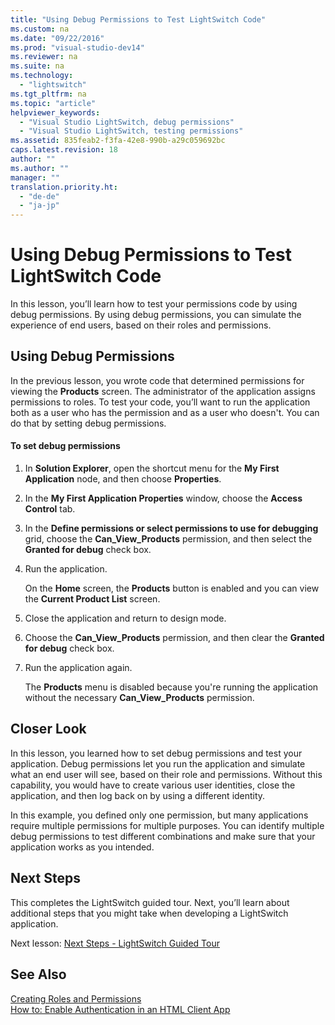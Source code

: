 ```yaml
---
title: "Using Debug Permissions to Test LightSwitch Code"
ms.custom: na
ms.date: "09/22/2016"
ms.prod: "visual-studio-dev14"
ms.reviewer: na
ms.suite: na
ms.technology: 
  - "lightswitch"
ms.tgt_pltfrm: na
ms.topic: "article"
helpviewer_keywords: 
  - "Visual Studio LightSwitch, debug permissions"
  - "Visual Studio LightSwitch, testing permissions"
ms.assetid: 835feab2-f3fa-42e8-990b-a29c059692bc
caps.latest.revision: 18
author: ""
ms.author: ""
manager: ""
translation.priority.ht: 
  - "de-de"
  - "ja-jp"
---
```

# Using Debug Permissions to Test LightSwitch Code
In this lesson, you’ll learn how to test your permissions code by using debug permissions. By using debug permissions, you can simulate the experience of end users, based on their roles and permissions.  
  
## Using Debug Permissions  
 In the previous lesson, you wrote code that determined permissions for viewing the **Products** screen. The administrator of the application assigns permissions to roles. To test your code, you’ll want to run the application both as a user who has the permission and as a user who doesn't.  You can do that by setting debug permissions.  
  
#### To set debug permissions  
  
1.  In **Solution Explorer**, open the shortcut menu for the **My First Application** node, and then choose **Properties**.  
  
2.  In the **My First Application Properties** window, choose the **Access Control** tab.  
  
3.  In the **Define permissions or select permissions to use for debugging** grid, choose the **Can_View_Products** permission, and then select the **Granted for debug** check box.  
  
4.  Run the application.  
  
     On the **Home** screen, the **Products** button is enabled and you can view the **Current Product List** screen.  
  
5.  Close the application and return to design mode.  
  
6.  Choose the **Can_View_Products** permission, and then clear the **Granted for debug** check box.  
  
7.  Run the application again.  
  
     The **Products** menu is disabled because you're running the application without the necessary **Can_View_Products** permission.  
  
## Closer Look  
 In this lesson, you learned how to set debug permissions and test your application. Debug permissions let you run the application and simulate what an end user will see, based on their role and permissions. Without this capability, you would have to create various user identities, close the application, and then log back on by using a different identity.  
  
 In this example, you defined only one permission, but many applications require multiple permissions for multiple purposes. You can identify multiple debug permissions to test different combinations and make sure that your application works as you intended.  
  
## Next Steps  
 This completes the LightSwitch guided tour. Next, you’ll learn about additional steps that you might take when developing a LightSwitch application.  
  
 Next lesson: [Next Steps - LightSwitch Guided Tour](../vs140/next-steps---lightswitch-guided-tour.md)  
  
## See Also  
 [Creating Roles and Permissions](../vs140/enabling-authorization-and-creating-permissions-in-lightswitch.md)   
 [How to: Enable Authentication in an HTML Client App](../vs140/how-to--enable-authentication-in-an-html-client-app.md)